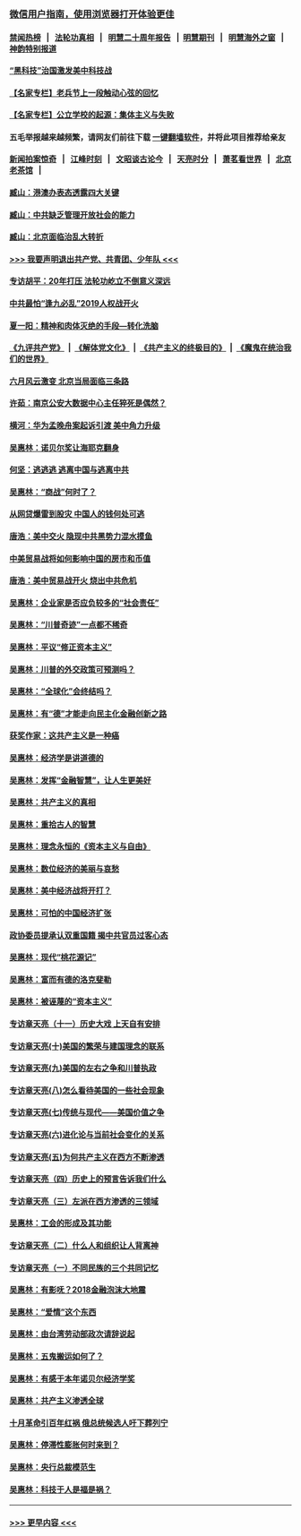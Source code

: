 ### [微信用户指南，使用浏览器打开体验更佳](https://github.com/gfw-breaker/banned-news1/blob/master/indexes/wechat-guide.md?t=0)
#### [禁闻热榜](热点新闻.md?t=0)  &nbsp;&nbsp;|&nbsp;&nbsp; [法轮功真相](https://github.com/gfw-breaker/truth/blob/master/README.md?t=0) &nbsp;&nbsp;|&nbsp;&nbsp; [明慧二十周年报告](https://github.com/gfw-breaker/mh-reports/blob/master/README.md?t=0) &nbsp;&nbsp;|&nbsp;&nbsp;[明慧期刊](https://github.com/gfw-breaker/mh-qikan) &nbsp;&nbsp;|&nbsp;&nbsp; [明慧海外之窗](https://github.com/gfw-breaker/mh-news/blob/master/README.md?t=0) &nbsp;&nbsp;|&nbsp;&nbsp; [神韵特别报道](https://github.com/gfw-breaker/mh-news/blob/master/shenyun.md?t=0)
#### [“黑科技”治国激发美中科技战](../pages/nsc423/n11638056.md?t=02080155) 
#### [【名家专栏】老兵节上一段触动心弦的回忆](../pages/nsc423/n11646016.md?t=02080155) 
#### [【名家专栏】公立学校的起源：集体主义与失败](../pages/nsc423/n11601833.md?t=02080155) 
#### 五毛举报越来越频繁，请网友们前往下载 [一键翻墙软件](https://github.com/gfw-breaker/ssr-accounts)，并将此项目推荐给亲友
#### [新闻拍案惊奇](https://github.com/gfw-breaker/banned-news1/blob/master/pages/link4.md) &nbsp;&nbsp;|&nbsp;&nbsp; [江峰时刻](https://github.com/gfw-breaker/banned-news1/blob/master/pages/link4.md) &nbsp;&nbsp;|&nbsp;&nbsp; [文昭谈古论今](https://github.com/gfw-breaker/banned-news1/blob/master/pages/link4.md) &nbsp;&nbsp;|&nbsp;&nbsp; [天亮时分](https://github.com/gfw-breaker/banned-news1/blob/master/pages/link4.md) &nbsp;&nbsp;|&nbsp;&nbsp; [萧茗看世界](https://github.com/gfw-breaker/banned-news1/blob/master/pages/link4.md) &nbsp;&nbsp;|&nbsp;&nbsp; [北京老茶馆](https://github.com/gfw-breaker/banned-news1/blob/master/pages/link4.md) &nbsp;&nbsp;|&nbsp;&nbsp; 
#### [臧山：港澳办表态透露四大关键](../pages/nsc423/n11421628.md?t=02080155) 
#### [臧山：中共缺乏管理开放社会的能力](../pages/nsc423/n11407457.md?t=02080155) 
#### [臧山：北京面临治乱大转折](../pages/nsc423/n11406895.md?t=02080155) 
#### [>>> 我要声明退出共产党、共青团、少年队 <<<](https://github.com/begood0513/goodnews/blob/master/quit/letter.md) 
#### [专访胡平：20年打压 法轮功屹立不倒意义深远](../pages/nsc423/n11398800.md?t=02080155) 
#### [中共最怕“逢九必乱”2019人权战开火](../pages/nsc423/n11385248.md?t=02080155) 
#### [夏一阳：精神和肉体灭绝的手段—转化洗脑](../pages/nsc423/n11368250.md?t=02080155) 
#### [《九评共产党》](https://github.com/begood0513/9ping.md/blob/master/README.md) &nbsp;|&nbsp; [《解体党文化》](../../../../jtdwh.md/blob/master/README.md)  &nbsp;|&nbsp; [《共产主义的终极目的》](../../../../gczydzjmd.md/blob/master/README.md) &nbsp;|&nbsp; [《魔鬼在统治我们的世界》](../../../../mgztzwmdsj.md/blob/master/README.md) 
#### [六月风云激变 北京当局面临三条路](../pages/nsc423/n11313668.md?t=02080155) 
#### [许茹：南京公安大数据中心主任猝死是偶然？](../pages/nsc423/n11064744.md?t=02080155) 
#### [横河：华为孟晚舟案起诉引渡 美中角力升级](../pages/nsc423/n11027230.md?t=02080155) 
#### [吴惠林：诺贝尔奖让海耶克翻身](../pages/nsc423/n10890049.md?t=02080155) 
#### [何坚：逃逃逃 逃离中国与逃离中共](../pages/nsc423/n10592891.md?t=02080155) 
#### [吴惠林：“商战”何时了？](../pages/nsc423/n10573558.md?t=02080155) 
#### [从网贷爆雷到股灾 中国人的钱何处可逃](../pages/nsc423/n10572800.md?t=02080155) 
#### [唐浩：美中交火 隐现中共黑势力混水摸鱼](../pages/nsc423/n10544040.md?t=02080155) 
#### [中美贸易战将如何影响中国的房市和币值](../pages/nsc423/n10543697.md?t=02080155) 
#### [唐浩：美中贸易战开火 烧出中共危机](../pages/nsc423/n10540126.md?t=02080155) 
#### [吴惠林：企业家是否应负较多的“社会责任”](../pages/nsc423/n10535022.md?t=02080155) 
#### [吴惠林：“川普奇迹”一点都不稀奇](../pages/nsc423/n10512808.md?t=02080155) 
#### [吴惠林：平议“修正资本主义”](../pages/nsc423/n10495724.md?t=02080155) 
#### [吴惠林：川普的外交政策可预测吗？](../pages/nsc423/n10462387.md?t=02080155) 
#### [吴惠林：“全球化”会终结吗？](../pages/nsc423/n10452838.md?t=02080155) 
#### [吴惠林：有“德”才能走向民主化金融创新之路](../pages/nsc423/n10432292.md?t=02080155) 
#### [获奖作家：这共产主义是一种癌](../pages/nsc423/n10431541.md?t=02080155) 
#### [吴惠林：经济学是讲道德的](../pages/nsc423/n10398014.md?t=02080155) 
#### [吴惠林：发挥“金融智慧”，让人生更美好](../pages/nsc423/n10375019.md?t=02080155) 
#### [吴惠林：共产主义的真相](../pages/nsc423/n10351394.md?t=02080155) 
#### [吴惠林：重拾古人的智慧](../pages/nsc423/n10337691.md?t=02080155) 
#### [吴惠林：理念永恒的《资本主义与自由》](../pages/nsc423/n10316274.md?t=02080155) 
#### [吴惠林：数位经济的美丽与哀愁](../pages/nsc423/n10292946.md?t=02080155) 
#### [吴惠林：美中经济战将开打？](../pages/nsc423/n10258825.md?t=02080155) 
#### [吴惠林：可怕的中国经济扩张](../pages/nsc423/n10219147.md?t=02080155) 
#### [政协委员提承认双重国籍 揭中共官员过客心态](../pages/nsc423/n10208809.md?t=02080155) 
#### [吴惠林：现代“桃花源记”](../pages/nsc423/n10185234.md?t=02080155) 
#### [吴惠林：富而有德的洛克斐勒](../pages/nsc423/n10142264.md?t=02080155) 
#### [吴惠林：被诬蔑的“资本主义”](../pages/nsc423/n10124816.md?t=02080155) 
#### [专访章天亮（十一）历史大戏 上天自有安排](../pages/nsc423/n10094905.md?t=02080155) 
#### [专访章天亮(十)美国的繁荣与建国理念的联系](../pages/nsc423/n10094899.md?t=02080155) 
#### [专访章天亮(九)美国的左右之争和川普执政](../pages/nsc423/n10094889.md?t=02080155) 
#### [专访章天亮(八)怎么看待美国的一些社会现象](../pages/nsc423/n10094857.md?t=02080155) 
#### [专访章天亮(七)传统与现代——美国价值之争](../pages/nsc423/n10093140.md?t=02080155) 
#### [专访章天亮(六)进化论与当前社会变化的关系](../pages/nsc423/n10092036.md?t=02080155) 
#### [专访章天亮(五)为何共产主义在西方不断渗透](../pages/nsc423/n10083620.md?t=02080155) 
#### [专访章天亮（四）历史上的预言告诉我们什么](../pages/nsc423/n10083606.md?t=02080155) 
#### [专访章天亮（三）左派在西方渗透的三领域](../pages/nsc423/n10081115.md?t=02080155) 
#### [吴惠林：工会的形成及其功能](../pages/nsc423/n10080633.md?t=02080155) 
#### [专访章天亮（二）什么人和组织让人背离神](../pages/nsc423/n10076637.md?t=02080155) 
#### [专访章天亮（一）不同民族的三个共同记忆](../pages/nsc423/n10074188.md?t=02080155) 
#### [吴惠林：有影呒？2018金融泡沫大地震](../pages/nsc423/n10040534.md?t=02080155) 
#### [吴惠林：“爱情”这个东西](../pages/nsc423/n10019423.md?t=02080155) 
#### [吴惠林：由台湾劳动部政次请辞说起](../pages/nsc423/n9979679.md?t=02080155) 
#### [吴惠林：五鬼搬运如何了？](../pages/nsc423/n9925338.md?t=02080155) 
#### [吴惠林：有感于本年诺贝尔经济学奖](../pages/nsc423/n9871883.md?t=02080155) 
#### [吴惠林：共产主义渗透全球](../pages/nsc423/n9812748.md?t=02080155) 
#### [十月革命引百年红祸 俄总统候选人吁下葬列宁](../pages/nsc423/n9810182.md?t=02080155) 
#### [吴惠林：停滞性膨胀何时来到？](../pages/nsc423/n9764136.md?t=02080155) 
#### [吴惠林：央行总裁模范生](../pages/nsc423/n9728134.md?t=02080155) 
#### [吴惠林：科技于人是福是祸？](../pages/nsc423/n9672982.md?t=02080155) 

----
#### [ >>> 更早内容 <<< ](../indexes/nsc423-earlier.md)
